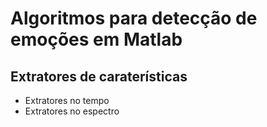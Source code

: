 # Algoritmos para detecção de emoções em Matlab

## Extratores de caraterísticas
- Extratores no tempo
- Extratores no espectro
